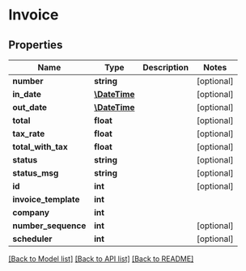 # Invoice

## Properties
Name | Type | Description | Notes
------------ | ------------- | ------------- | -------------
**number** | **string** |  | [optional] 
**in_date** | [**\DateTime**](\DateTime.md) |  | [optional] 
**out_date** | [**\DateTime**](\DateTime.md) |  | [optional] 
**total** | **float** |  | [optional] 
**tax_rate** | **float** |  | [optional] 
**total_with_tax** | **float** |  | [optional] 
**status** | **string** |  | [optional] 
**status_msg** | **string** |  | [optional] 
**id** | **int** |  | [optional] 
**invoice_template** | **int** |  | 
**company** | **int** |  | 
**number_sequence** | **int** |  | [optional] 
**scheduler** | **int** |  | [optional] 

[[Back to Model list]](../README.md#documentation-for-models) [[Back to API list]](../README.md#documentation-for-api-endpoints) [[Back to README]](../README.md)


